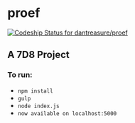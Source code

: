 # proef
[ ![Codeship Status for dantreasure/proef](https://codeship.com/projects/5dd046b0-d04b-0132-1764-5e485790097d/status?branch=master)](https://codeship.com/projects/76956)
## A 7D8 Project

### To run:

- ```npm install```
- ```gulp```
- ```node index.js```
- ```now available on localhost:5000```
